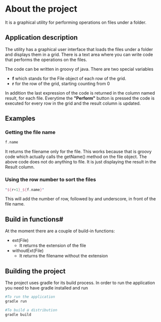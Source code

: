 # About the project 

It is a graphical utility for performing operations on files under a folder.

## Application description

The utility has a graphical user interface that loads the files under a folder and displays them in a grid. There is a text area where you can write code that performs the operations on the files.

The code can be written in groovy of java. There are two special variables

* **f** which stands for the File object of each row of the grid.
* **r** for the row of the grid, starting counting from 0

In addition the last expression of the code is returned in the column named result, for each file. Everytime the **"Perform"** button is pressed the code is executed for every row in the grid and the result column is updated.

## Examples ##

### Getting the file name

```groovy
f.name
```

It returns the filename only for the file. This works because that is groovy code which actually calls the getName() method on the file object. The above code does not do anything to file. It is just displaying the result in the Result column.

### Using the row number to sort the files

```groovy
"${r+1}_${f.name}"
```

This will add the number of row, followed by and underscore, in front of the file name.

## Build in functions#

At the moment there are a couple of build-in functions:

* ext(File)
    * It returns the extension of the file
* withoutExt(File)
    * It returns the filename without the extension

## Building the project

The project uses gradle for its build process. In order to run the application you need to have gradle installed and run

 ```bash
 #To run the application
 gradle run
 
 #To build a distribution
 gradle build
 ```